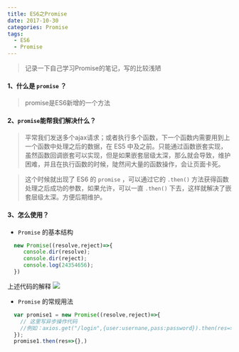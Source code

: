 ```yaml
---
title: ES6之Promise
date: 2017-10-30
categories: Promise
tags:
  - ES6
  - Promise
---
```


> 记录一下自己学习Promise的笔记，写的比较浅陋

<!-- more -->

#### 1、什么是 `promise` ？

> promise是ES6新增的一个方法

#### 2、`promise`能帮我们解决什么？

> 平常我们发送多个ajax请求；或者执行多个函数，下一个函数内需要用到上一个函数中处理之后的数据，在 ES5 中及之前。只能通过函数嵌套实现，虽然函数回调嵌套可以实现，但是如果嵌套层级太深，那么就会导致，维护困难，并且在执行函数的时候，陡然间大量的函数操作，会让页面卡死。

> 这个时候就出现了 ES6 的 `promise` ，可以通过它的 `.then()` 方法获得函数处理之后成功的参数，如果允许，可以一直 `.then()` 下去，这样就解决了嵌套层级太深。方便后期维护。


#### 3、怎么使用？

- `Promise` 的基本结构
 
```javascript
  new Promise((resolve,reject)=>{
     console.dir(resolve);
     console.dir(reject);
     console.log(24354656);
  })
```
上述代码的解释
![](https://i.imgur.com/4HanJ10.png)

 - `Promise` 的常规用法

```javascript
  var promise1 = new Promise((resolve,reject)=>{
    // 这里写异步操作代码
    //例如：axios.get("/login",{user:usernane,pass:password}).then(res=> res.data )
  });
  promise1.then(res=>{},)
```